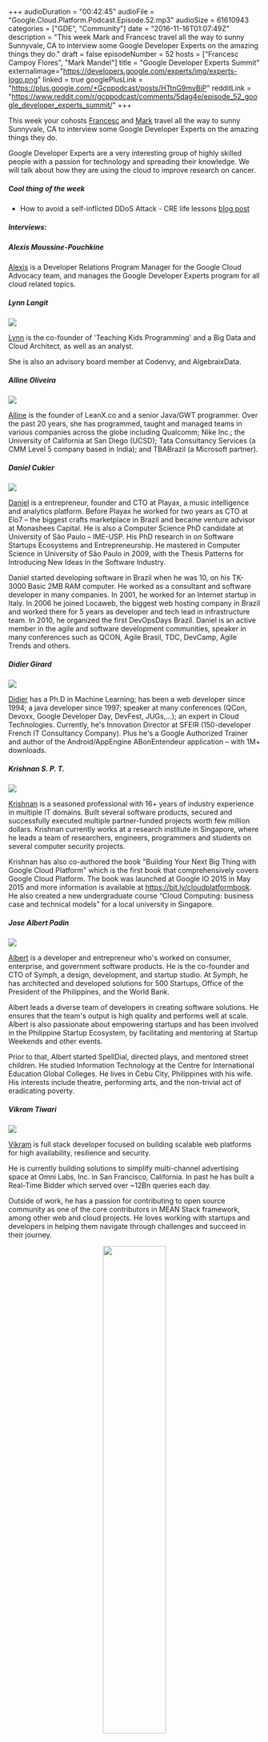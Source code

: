 +++
audioDuration = "00:42:45"
audioFile = "Google.Cloud.Platform.Podcast.Episode.52.mp3"
audioSize = 61610943
categories = ["GDE", "Community"]
date = "2016-11-16T01:07:49Z"
description = "This week Mark and Francesc travel all the way to sunny Sunnyvale, CA to interview some Google Developer Experts on the amazing things they do."
draft = false
episodeNumber = 52
hosts = ["Francesc Campoy Flores", "Mark Mandel"]
title = "Google Developer Experts Summit"
externalimage="https://developers.google.com/experts/img/experts-logo.png"
linked = true
googlePlusLink = "https://plus.google.com/+Gcppodcast/posts/HTtnG9mvBiP"
redditLink = "https://www.reddit.com/r/gcppodcast/comments/5dag4e/episode_52_google_developer_experts_summit/"
+++

This week your cohosts [Francesc](https://twitter.com/francesc) and [Mark](https://twitter.com/Neurotic)
travel all the way to sunny Sunnyvale, CA to interview some Google Developer Experts on the amazing things
they do.

Google Developer Experts are a very interesting group of highly skilled people with a passion for technology
and spreading their knowledge. We will talk about how they are using the cloud to improve research on cancer.

<!--more-->

##### Cool thing of the week

- How to avoid a self-inflicted DDoS Attack - CRE life lessons [blog post](https://cloudplatform.googleblog.com/2016/11/how-to-avoid-a-self-inflicted-DDoS-Attack-CRE-life-lessons.html)

##### Interviews:

##### Alexis Moussine-Pouchkine

[Alexis](https://twitter.com/alexismp) is a Developer Relations Program Manager for the Google Cloud Advocacy
team, and manages the Google Developer Experts program for all cloud related topics.

##### Lynn Langit

<a href="https://twitter.com/lynnlangit">
<img src="https://developers.google.com/experts/img/user/113276861370213912415.png" class="round-photo">
</a>

[Lynn](https://twitter.com/lynnlangit) is the co-founder of 'Teaching Kids Programming' and a Big Data
and Cloud Architect, as well as an analyst.

She is also an advisory board member at Codenvy, and AlgebraixData.

##### Alline Oliveira

<a href="https://twitter.com/allineo">
<img src="https://developers.google.com/experts/img/user/117229930258148676630.png" class="round-photo">
</a>

[Alline](https://twitter.com/allineo) is the founder of LeanX.co and a senior Java/GWT programmer.
Over the past 20 years, she
has programmed, taught and managed teams in various companies across the globe including Qualcomm;
Nike Inc.; the University of California at San Diego (UCSD); Tata Consultancy Services (a CMM Level
5 company based in India); and TBABrazil (a Microsoft partner).

##### Daniel Cukier

<a href="https://twitter.com/danicuki">
<img src="https://developers.google.com/experts/img/user/104200463293521594749.jpg" class="round-photo">
</a>

[Daniel](https://twitter.com/danicuki) is a entrepreneur, founder and CTO at Playax, a music intelligence and analytics 
platform. Before Playax he worked for two years as CTO at Elo7 – the biggest crafts marketplace in Brazil and became 
venture advisor at Monashees Capital. He is also a Computer Science PhD candidate at University of São Paulo – IME-USP. 
His PhD research in on Software Startups Ecosystems and Entrepreneurship. He mastered in Computer Science in University 
of São Paulo in 2009, with the Thesis Patterns for Introducing New Ideas in the Software Industry.

Daniel started developing software in Brazil when he was 10, on his TK-3000 Basic 2MB RAM computer. He worked as a 
consultant and software developer in many companies. In 2001, he worked for an Internet startup in Italy. In 2006 he 
joined Locaweb, the biggest web hosting company in Brazil and worked there for 5 years as developer and tech lead in 
infrastructure team. In 2010, he organized the first DevOpsDays Brazil. Daniel is an active member in the agile and 
software development communities, speaker in many conferences such as QCON, Agile Brasil, TDC, DevCamp, Agile Trends and others.

##### Didier Girard

<a href="https://twitter.com/DidierGirard">
<img src="https://developers.google.com/experts/img/user/115263933340916245640.jpg" class="round-photo">
</a>

[Didier](https://twitter.com/DidierGirard) has a Ph.D in Machine Learning; has been a web developer since
1994; a java developer since 1997; speaker at many conferences (QCon, Devoxx, Google Developer Day, DevFest,
JUGs,...); an expert in Cloud Technologies. Currently, he's Innovation Director at SFEIR (150-developer
French IT Consultancy Company). Plus he's a Google Authorized Trainer and author of the Android/AppEngine
ABonEntendeur application – with 1M+ downloads.

##### Krishnan S. P. T.

<a href="https://twitter.com/sptkrishnan">
<img src="https://developers.google.com/experts/img/user/100249220768956539299.jpg" class="round-photo">
</a>

[Krishnan](https://twitter.com/sptkrishnan) is a seasoned professional with 16+ years of industry
experience in multiple IT domains. Built several software products, secured and successfully executed
multiple partner-­funded projects worth few million dollars. Krishnan currently works at a research
institute in Singapore, where he leads a team of researchers, engineers, programmers and students on
several computer security projects.

Krishnan has also co-authored the book "Building Your Next Big Thing with Google Cloud Platform"
which is the first book that comprehensively covers Google Cloud Platform. The book was launched
at Google IO 2015 in May 2015 and more information is available at https://bit.ly/cloudplatformbook.
He also created a new undergraduate course “Cloud Computing: business case and technical models”
for a local university in Singapore.

##### Jose Albert Padin

<a href="https://twitter.com/albertpadin">
<img src="https://developers.google.com/experts/img/user/110932426733785443586.jpg" class="round-photo">
</a>

[Albert](https://twitter.com/albertpadin) is a developer and entrepreneur who's worked on consumer,
enterprise, and government software products. He is the co-founder and CTO of Symph, a design, development,
and startup studio. At Symph, he has architected and developed solutions for 500 Startups, Office of
the President of the Philippines, and the World Bank.

Albert leads a diverse team of developers in creating software solutions. He ensures that the team's
output is high quality and performs well at scale. Albert is also passionate about empowering startups
and has been involved in the Philippine Startup Ecosystem, by facilitating and mentoring at Startup
Weekends and other events.

Prior to that, Albert started SpellDial, directed plays, and mentored street children. He studied
Information Technology at the Centre for International Education Global Colleges. He lives in Cebu City,
Philippines with his wife. His interests include theatre, performing arts, and the non-trivial act of
eradicating poverty.

##### Vikram Tiwari

<a href="https://twitter.com/Vikram_Tiwari">
<img src="https://developers.google.com/experts/img/user/104084904111344977584.jpg" class="round-photo">
</a>

[Vikram](https://twitter.com/Vikram_Tiwari) is full stack developer focused on building scalable web platforms
for high availability, resilience and security.

He is currently building solutions to simplify multi-channel advertising space at Omni Labs, Inc. in San
Francisco, California. In past he has built a Real-Time Bidder which served over ~12Bn queries each day.

Outside of work, he has a passion for contributing to open source community as one of the core contributors
in MEAN Stack framework, among other web and cloud projects. He loves working with startups and developers
in helping them navigate through challenges and succeed in their journey.

<div style="text-align: center">
  <img src="/images/post/gde-mark.jpeg" style="margin: auto; width: 50%; max-width:300px">
  <p><small>Mark had fun at the Google Developer Experts Summit</small></p>
</div>


##### Question of the week

If I delete something from Datastore, is it strongly consistent?

- Data Consistency [docs](https://cloud.google.com/datastore/docs/concepts/structuring_for_strong_consistency)
- Strong Consistency Diagram - Developing Scalable Apps with Java [YouTube](https://www.youtube.com/watch?v=CEfCqqZ59m4)
- Developing Scalable Apps in Java with Google App Engine [Udacity](https://www.udacity.com/course/developing-scalable-apps-in-java--ud859)
- Developing Scalable Apps in Python with Google App Engine [Udacity](https://www.udacity.com/course/developing-scalable-apps-in-python--ud858)

##### Were will we be?

Francesc will be working on the next episode of [justforfunc](https://youtube.com/c/justforfunc) and enjoying some
holidays, right before joining our team offsite in Los Angeles with Mark.

{{< transcript "FRANCESC: Hi, and welcome to episode number 52 of the weekly Google Cloud Platform Podcast. I am Francesc Campoy, and I'm here with my dear colleague Mark Mandel. Hey, Mark." >}}
MARK: Hey Francesc, how are you doing today? 

FRANCESC: Very happy. Surrounded by lots of really cool people here at-- we are a Mont-- we're not in Mountain View. We're actually in Sunnyvale, where the GDE Summit, the Google Developer Experts Summit is taking place. 

MARK: Yeah, it's been really, really cool hanging out with all the Google Developer experts. They're all excellent people. And it's very happiness-- 

FRANCESC: They're so interesting. So many cool interviews. We're going to have a bunch of short interviews where they're basically going to be telling us about what they do. And they do really cool stuff. 

MARK: They do do really cool stuff. And they do a bunch of events all around the world. So it's well worth listening to. 

FRANCESC: Yeah, and then at the end, we'll have a question of the week that comes from Slack, probably. 

MARK: Yeah, it comes from the Slack community. Really cool question about data store. 

FRANCESC: It involves-- it is interesting, because actually when I heard the question, I was like, I'm actually not sure about the answer. And then I was like, oh, that makes sense. But yeah, so that will be at the end. But before, we're going to have a cool thing of the week. 

And today is actually about a blog post. It's a really cool blog post. I really like it. The title is How to Avoid a Self-inflicted DDoS Attack, CRE Life's Lessons. 

MARK: Yeah, don't like, self-inflict at home. It's just a bad thing. 

FRANCESC: The worst part is that I've actually done the things that they say to do not do this. I've totally written code that did this. 

MARK: Yep. And I think it's one of these articles where you read it, and you're reading like, oh yeah, that totally makes sense. But until like somebody tells you to do these things, you're like, uh, why would that be a thing. 

FRANCESC: Yeah, so actually the one that I wrote is actually the first one that I've done today. Where it says try exponential backups so if something fails. So what it did was actually worse. 

MARK: Before you go into that, let's set some context. So the whole idea of the blog post. 

FRANCESC: The whole idea of the blog post is not best practices, it's the worst practices. One what are the things that if you write that could create issues? So it's like you should not just send requests on a fixed interval, regardless of the service working or not. Because then the end, basically what you're doing is you're adding more and more and more services trying to connect to your back end. And the back end is not up. 

So when it comes up, you have a huge amount of traffic waiting for you. So instead you should try exponential backoff. What I did was even better. I actually wrote an App Engine app that whenever a good [INAUDIBLE], it gets in the message to itself. So yeah. 

[LAUGHTER] 

It ended up being very funny to see how it [INAUDIBLE] App Engine scales very well. So I was able to send messages to itself saying I failed. 

MARK: And then there were more messages that went back to it. 

FRANCESC: It was awful. Yeah, software architecture is fun. So yeah, that is one of the things. Try exponential backoff. It always hurt. It always helps. 

MARK: Yeah, there are several really great things in here about if you're building particularly mobile apps with services at the backend that could go down, because yeah, software fails. So techniques like exponential backoff, adding a little jitter, implement retry mocking, things like that. Well worth your time because it can save you a lot of time if something goes horribly, horribly wrong and you need to get everything back up again. 

FRANCESC: Yeah, it definitely, definitely helps avoid outages. And especially when an outage happens, minimize the effects of it. So definitely check it out. I think it's a great blog post. I really enjoyed it. 

And now to start with the main content for today, we're going to be talking with Alexis Moussine-Pouchkine, also known as Alexis MP. He's going to be telling us a little bit about who are the GDEs. 

MARK: Yeah, and what they do. 

FRANCESC: So we're here now with someone else from our team. Not a developer advocate though. But what are you? Who are you? Alexis, can you tell us a little bit real quick who you are, and what do you do at Google? 

ALEXIS: Sure, I'm Alexis Moussine-Pouchkine. I usually go by Alexis MP, and I look after a number of communities that we have that is developer communities. And one of them is Google Developer Experts, GDEs, and specifically the ones that are specializing in cloud. 

FRANCESC: So for the episode today, we're actually interviewing a bunch of them. Could you tell us a little bit about who are they? What is a GDE and how do you become one? 

ALEXIS: Yes, that's an excellent question. A GDE is somebody that's passionate obviously about a technology, in our case Google Cloud Platform. The program here is a way for them to be actually involved in speaking to program product managers in development teams, providing feedback, and taking what they learn and eventually when this hits the market, and trying to help us get the word out. When it comes to spreading the news, and speaking publicly, writing blogs. So a number of the listeners here will probably recognize some of the names as people authoring blogs and maybe good public speakers as well. 

FRANCESC: Yeah, they're all definitely very active in the open community. But I've heard that they also get privilege access to Google information. Like they have an NADA or something, right? 

ALEXIS: Right and then I'll get to the question about now you become one, because that's an interesting one. Yes, they're on their NDA, and that is how we can have some very interesting conversations about the things that is on the product manager's mind like the plans that they have. And try to validate those or amend them if possible. And get those people into early access program, maybe in a more systematic way than it would be if you were completely outside that program. And how do you become one? 

Well, you really need to be pretty technical. We're really looking for people that are able to pretty much be developer advocates, right? Now we just don't hire them. We have this relationship where we share a lot of stuff under NDA. 

We bring them to Mountain View once a year for a summit. And that's what's happening this year and this week in fact. And we hope that in return we'll get feedback from them. And from the sessions today, there definitely is feedback. 

MARK: Oh yeah. 

ALEXIS: Some of it is really good and I'm really happy about the way it's going. And their part of the job is to help us get the word out there. So it's very similar to a number of other programs. This one needs to be very technical, and we're looking for influencers. And we're always looking for people around the world to help us spread the news. 

FRANCESC: I was in the room a couple minutes before, and I was listening to one of the talks. And I got to say, they're a really tough audience. When a product manager would be like, well, we think about this and this and that, rather than be like, oh, that is nice, someone could be like, what about this other one? It's a really tough audience. 

ALEXIS: And then that's what we're looking for. 

FRANCESC: They have an opinion. 

ALEXIS: They have an opinion, and that's why they're GDEs. We expect the feedback. We're not looking for people that will just rehash whatever the party line is. We're looking for people that make the messaging, whatever it is, theirs. And will amend it and will give it their full potential, given what they got out of it. 

FRANCESC: That is awesome. Thank you so much for taking the time to tell us about GDEs today. 

ALEXIS: You bet. 

MARK: Now that we have a great idea of what GDEs are and what they do, why don't we go talk to some? 

FRANCESC: So we're very happy to have Lynn Langit today. Hello, how are you doing? 

LYNN: Hey, I'm doing great. 

FRANCESC: And you're one of the GDEs that I know the most because you write a lot about Windows and so many other crazy things. Why don't you tell us a little bit what do you do? 

LYNN: What do I do? I'm an independent cloud and big data architect. Most recently I've been working as lead on an iOT project on your competitor's cloud. But I am actually starting to do some work now back on your cloud in a really interesting vertical. And that vertical is scaling cancer genomics. 

MARK: Nice. Do you want to tell us a little bit more about that? 

LYNN: Yeah, for sure. Well, because I'm independent I can pretty much pick my projects. And so unfortunately, a friend of mine got cancer. And I was startled to see the lack of access to personalized treatments. And so I started to do some research. 

And I have a teenage daughter who had the good fortune to attend Stanford this summer and study cancer biology. So she had some information for me as well. And in looking at the state of research biology, I found that there was an opportunity to help educate the researchers about using various vendors' clouds to scale. So as I started to look into this, I saw that you guys here Google actually have a genomics API in alpha. 

And being a GDE, I have access to some of these alpha things that you guys have. So I got access to it and started working with it, and started learning biology. And here we go. 

FRANCESC: That sounds awesome. 

MARK: That's really amazing. 

FRANCESC: Cool. So can you share some of the results of it. How was your experience? How is it working with an alpha project? 

LYNN: I build software too, right? So alpha projects are alpha projects. But the genomics API really was very much a minimum viable. So it was a variant processing. So you input the data and then you magically get out a variant. 

So what the heck is a variant? For those of us who don't work in biology. So I'm still working on my understanding, so if you are a biologist listening, don't cringe. But the idea is that you've got genomic sequencing input. So TAGC, all that kind of stuff. 

And then you compare that with a reference genome. And then you find the variations or the variants, which I'm coming to understand is actually a very small percentage. Less than 1%. But it's those variants that are critical in personalized medicine. 

FRANCESC: Interesting. 

MARK: Cool. Well, I also know you've been a GDE for a little while. How did you end up becoming a GDE? What got you involved in the program? 

LYNN: I did a presentation on App Engine about six years ago to an all Microsoft audience. 

FRANCESC: Yeah, that gets you there. That gets you the title directly. Those points right there. 

LYNN: It pretty much did. 

MARK: And now I'm curious. What is your favorite thing about being part of the GDE program? What's been great for you? 

LYNN: So it's been really cool because I've been in since its inception to see the program grow. They were like, I don't know, 10, 15 people. And at this year's summit there's 300? Around 300 people I think. So it's super cool to see the program grow, to see new people come into the community, to get to know people across the world. 

Because one thing about this program, it really is a global program. And it's really interesting to me to learn about different areas of the world, travel, and work. Another thing that I'm doing is I'm starting to do some work in the Apac region. And I'm very excited that you guys are opening a data center in Australia. 

MARK: Me too. 

LYNN: So actually it's the combination of the two things. I applied and got accepted to speak at a biology conference on scaling using Google how to scale genomics in Australia. 

FRANCESC: Congratulations. 

LYNN: I know! I'm so excited! So I'm doing that in February next year. 

MARK: What's the name of the conference, in case people want to know? 

LYNN: It's called Galaxy 2016. So Galaxy is an emerging tool out of the biology research community. It was created at Johns Hopkins. And the idea is to leverage Docker so that you can capture configuration. Because another really interesting problem in this space is that a lot of the research is not reproducible because people do it on their desktop, they do it on a VM instance, they don't capture all the settings. And so something as simple and something that we all know as using Docker to capture configuration can really help. 

FRANCESC: Yep, very, very, very interesting. I never thought that the cloud would be so helpful to such interesting and important things like cancer. So thank you so much, Lynn, for your time. And have fun with the rest of the summit. 

MARK: And thanks so much for being a GDE. 

LYNN: Thank you so much. Thanks. 

MARK: We're joined again by another fantastic GDE, Alline. Thank you so much for joining us. How are you doing today? 

AL LINE: I'm doing terrific, great, really good. 

MARK: Thank you so much for being a GDE. Can you just tell us a little bit about you and what you do? 

ALLINE: Sure. I'm a Java developer and I work with App Engine since App Engine exists. And I absolutely love the two because just make our life incredibly easy. And I hate DevOps. 

And App Engine just saves my life. And yeah, and since then I never stop. And I'm glad it's [INAUDIBLE] out there and working great. 

FRANCESC: Nice. So are you independent? Do you work for a company? 

ALLINE: Yeah, I used to work with a lot of companies like Nike, Qualcomm, Citibank. 

FRANCESC: Heard of them. 

ALLINE: Yeah, kind of like that. And you name it. In Brazil, I'm from Brazil too, so a lot of companies in Brazil. But now I'm a little bit tired of corporation work and I'm play with a few startups and let's see how it goes. 

MARK: Excellent. Whereabouts are you located? 

ALLINE: I'm located him Brazil in Rio. 

MARK: And so as a GDE, are there communities out there that you're involved with, or events or any fun stuff about in that sort of region that people should know about if they want to be interested in Google Cloud? 

ALLINE: Of course. Not specifically for cloud, Google cloud, and like forget about App Engine. But there are a lot of Google events out there. And they growing a lot. 

And I just went to a DevFest in our central Brazil. And was like 600 developers. 

FRANCESC: Was it Belo Horizonte? 

ALLINE: It was Goiania. 

FRANCESC: Aw. How many DevFests do you have in Brazil? That's cool. 

ALLINE: Yes, we're big, and it's growing. It's popping up all over the place. Yeah, so and that's good because this is all new things happening. It wasn't like that before. So it's being like that now. 

FRANCESC: Could you tell us a little bit about how you became a GDE? 

ALLINE: Yes, so a lady that I'm obviously a fan of-- 

FRANCESC: We all are. 

ALLINE: --she called Lynn Langit. She was the GDE of the program, and she basically invented that, I think. Joking. Just cut that part. She was there since the beginning. And we are friends from San Diego. I used to live in San Diego too. 

And we worked together there. And we play and we teach kids and we do all fun things over there. We used to do. And as soon as she became a GDE and becomes a real program and it starts growing, she said OK, I have to invite people. She saw me and invite me. 

And I jump in right away and say I what an opportunity. What a real recognition. And that since then is making my life easier for my resume. For my personnel marketing and everything. It's incredible. 

FRANCESC: So we already covered what was your favorite part of the platform, which is clearly Java and App Engine, which is fun. It's not Go, but whatever. No, just kidding. 

ALLINE: Yeah, you're right. I got it. 

FRANCESC: What is your favorite part of being a GDE? 

ALLINE: I think it's two things that I love the most. One is the GDE community. That this is just incredible people. They all look like me. I feel like totally home. 

Outside of the tech community, the Google community, or the GDE community, I feel weird. I'm a nerd and I'm weird. But inside GDE I'm totally myself. 

FRANCESC: That is awesome. 

ALLINE: I'm home, so I love that. And outside of being a GDE for the whole world, when I say oh, do you work for Google though? That makes me look nice. I have to rephrase it. No I don't, but still they don't care what we say. They think we are a Google thing. 

FRANCESC: Yeah. The name Google open some doors sometimes. 

ALLINE: All the doors. All doors I want to be open. 

FRANCESC: That is awesome. 

MARK: Wonderful. Before we finish up, are there anything coming up or any events or things that people would like to-- the areas you're involved in, or you want to promote that are happening in your region that people would be interested in? 

ALLINE: Yeah, there's still a DevFest going on until the end of the month, right? It's the DevFest month. So I'm going to a few of them. I'm going to speak on App Engine Flexible. 

And how to reduce cost on the cloud, because cost is being a big thing. And what else? And after that I'm going to really focus on start up things. 

MARK: What are the names of the DevFests that you're going to? 

ALLINE: DevFest Campinas is the one I'm going to speak. 

FRANCESC: Cool. 

MARK: Excellent. Well, thank you so much for joining us today. We really appreciate you taking the time. 

FRANCESC: Thank you for being a GDE. 

ALLINE: Thank you, guys. 

FRANCESC: So, hi. We're with Daniel Cook here. Where are you from? 

DANIEL:  I'm from Brazil, Sao Paulo, Brazil. 

FRANCESC: Nice, I was supposed to go there. 

MARK: You were supposed to go there. 

DANIEL: You should, You should. 

FRANCESC: So tell us a little bit about yourself. What do you do? 

DANIEL: So I run a company, a startup in Sao Paulo. It's a music analytics platform. We use big data and music data to help music professions to expand their audience and to develop their own space. 

MARK: What's the name of the company? 

DANIEL: It's PlayX. 

MARK: PlayX. 

FRANCESC: Could you tell us a little bit more about how is it that you are a GDE? 

DANIEL: So basically I use a lot of cloud. I have been using cloud generally in my whole life, developing software. And then the start up, we needed a lot of computing power to start a business. So it's a different kind of business that you need a lot of computing to start. So even from scratch, we didn't have customers, but we needed a lot of cloud computing. 

And Google had this program for startups. So we could get some incentives from Google Cloud. And then we started to use Google Cloud. 

FRANCESC: Cool, so what products are using currently? What is a product that you're using the most? 

DANIEL: The most we use is Compute Engine. So we have something around 50 virtual machines running there. But we also use cloud storage, file storage, actually. 

And a little bit of Cloud SQL also. Not too much. Yeah, and the monitoring stat driver and the whole other thing. 

MARK: You said you're in Sao Paulo, and you're a GDE. Are you're involved with any events or any communities up there? Stuff like that? 

DANIEL: Yeah, I'm also a technical adviser of venture capital group in Sao Paulo. So I help a lot of companies in their portfolios to understand the Google technologies. So we have private events that I help them to start with Google Cloud. Most of them use Amazon as their platform. 

FRANCESC: For now. 

DANIEL: Yeah, for now. 

FRANCESC: So why don't you tell us what is your favorite thing about being a GDE, a Google Developer Expert? If you were to choose one. 

DANIEL: To be here with you guys. 

MARK: Excellent decision. 

FRANCESC: And now the real answer? 

DANIEL: So it's cool to have access to primer information. So before products get launched. So we can plan and maybe when we know it before anyone, we get, OK, let's wait because Google will launch something in the next month or instead of trying to tackle this problem and do a lot of work on that. We can wait. 

And so having privileged information about that is cool. And also having access to many other developers other experts, it's great. Because we can change knowledge. And this is a wonderful. 

FRANCESC: Cool. And one last question. What is your favorite product or feature of Google Cloud Platform? 

DANIEL: One feature that I think is very interesting is the preemptable instances. So we could actually-- and I wrote a blog post about it-- could decrease our costs in 40% after moving part of our infrastructure to preemptable instances. And compared to others, for example, compared to spot instances in Amazon, it's a lot better because Spot you have all this complex speed things that you need to do. And preemptable is much more predictable. 

So you that the service will go down next 24 hours, so you plan for it. And you already know how much you're going to pay for that. So this is great. 

MARK: Daniel, thank you so much for joining us. And thank you so much for all the work you do as a GDE. We really appreciate it. 

DANIEL: Thanks. 

FRANCESC: Thanks for it. So I'm happy to have Didier in the Google Cloud Platform Podcast. How are you doing, Didier? 

DIDIER: I'm fine. 

FRANCESC: Why don't you tell us a little bit about yourself? We kind of know, Didier you're from France, but what do you do? 

DIDIER: So I'm [INAUDIBLE] engineering at SFEIR. It's a [INAUDIBLE] company. We are about 300 developers. I'm doing some cloud stuff about eight years right now, for now. And that's it. 

FRANCESC: Cool. Could you tell us a bit more about your experience of the GDE? How long it's been since you joined the program? 

DIDIER: So I joined the program in 2012, so it's a long time ago. 

MARK: How did you end up being a GDE? 

DIDIER: So I start to use the App Engine as a beta tester. It was in 2008. And first I was using it for my own. I On top of App Engine I build an Android App Equations. It was quite a success because I've got about 1 million of download of the applications. 

And I find it very easy to use, App Engine and quite useful. So I start to push App Engine inside my company. And then the story starts. 

FRANCESC: Cool, what language was this? 

DIDIER: At first, I was using Pythons, and I switched to Java on IO. I'm using Go mainly. 

FRANCESC: Cool. So Nexus PHP? 

DIDIER: I'm not sure. 

FRANCESC: Nice. So why don't you tell us a bit about your experience with the platform? What is your favorite product? 

DIDIER: So you ask me for my favorite products. 

FRANCESC: Yes, or feature. 

DIDIER: Feature. Maybe I have two. App Engine. I love a lot App Engine because it helps to build very scalable application, and it's very easy to do that. For example, I have built applications for clients who want to scale from zero to millions of people in a few minutes. App Engine can help to do that. 

And maybe the second one is BigQuery because, for the same reason, you can have queries that run on billions of lines. And you have the result in a few seconds. I love that. 

FRANCESC: Yeah. I've got to say that one of the times I went to-- I think I was in DevOps Paris-- I went to one of your trainings, one of your BigQuery trainings. It was pretty amazing, I've got to say. I know BigQuery, and I was impressed. 

MARK: Well, it sounds like you hit up a number of events for doing presentations and training. What have been some of your favorite events that you've been talking at? 

DIDIER: I don't remember which ones was the best. 

MARK: What's your favorite? What's most memorable, then? 

DIDIER: Yeah. I love to talk to DevOps, for example, also to Dev Fest. And to small event also because of course it's fun to go to a large event with hundreds of people. But sometimes you have very nice moments in a small place with maybe only 30 people, like in Java user group of GDG or something like that. 

FRANCESC: Why don't you tell us about what is your favorite part about being a GDE, being a Google Developer Expert? 

DIDIER: What I love is just to share what I know about the platform. 

MARK: Nice. 

DIDIER: Just simple. 

MARK: And is that mainly through training and presentations? Or do you do anything else? 

DIDIER: I'm doing mainly presentation and training. I have trained about in France. But I think I'm near 1,000 people in training. 

MARK: Nice. Very, very nice. 

FRANCESC: Yeah. That is more than me, I think. 

MARK: You need to lift your game, Francesc. 

FRANCESC: That is very amazing. Yeah. I need to get working. Yeah. That is awesome. 

MARK: All right. Well, thank you so much for joining us today. I really appreciate you taking the time. And thanks so much for being a GDE. 

DIDIER: Thanks. 

MARK: Thank you. 

FRANCESC: Cool. 

MARK: Hey, Krishnan. Thank you very much for joining us today. How are you doing? 

KRISHNAN: I'm doing good, enjoying the GDE Summit as always. This has been my third GDE Summit so far. 

FRANCESC: Nice. 

MARK: Excellent. Do you want to tell us a little bit about you, what you do, your background? 

KRISHNAN: OK. So I came into the GDE world from actually the GDG world, which is the Google Developer Group. I'm founder of the Google Developer Group in Singapore, which I did so in 2009 around June. That was just six months after the first GDG-- or it was called G Tech at the time-- that was created by [INAUDIBLE]. 

So I was managing the group until the end of last year, that is, in 2015. And over the span of five years, I did 60 events. And I've given nearly 20 public talks in Singapore, Brunei, Taiwan, Malaysia, I think virtually over Bangladesh, a little bit, I believe, in Indonesia as well. 

MARK: That's a fairly impressive resume. I assume that means you're based out of Singapore. 

KRISHNAN: I moved to the US. I had an opportunity to work on a Google Cloud Platform product. So I'm currently based in Washington, DC. I'm very new to US. So from this January, I'm living in Washington, DC. 

MARK: Excellent. 

FRANCESC: And on top of all this impressive activity, you also wrote a book. 

KRISHNAN: Yes. I did write a book. Thanks for reminding-- or thanks for remembering it. 

FRANCESC: I remember that. I reviewed it. 

KRISHNAN: Oh yeah. You did. Thank you. So I wrote the first book on the Google Cloud Platform. It was called "Building Your Next Big Thing on Google Cloud Platform." That's very, very passionate to me. That's because I got so much support from Googlers like yourself, and also the other product managers, who reviewed each and every chapter of the book. And I believe till today that is the only comprehensive book that has been written. 

I am looking forward to have some time to actually rewrite the book, but probably in a different form, not as an entire book. Because the pace at which the Google Cloud Platform universe is expanding, there is no way I can write one book cover to cover. And it's just going to be a Bible very soon, right? That's the way it's going to go. 

FRANCESC: Yeah. By the time you finish the book, also, we have released plenty of products. 

KRISHNAN: Exactly. 

MARK: Everything changes. 

KRISHNAN: Yeah. 

FRANCESC: That is cool. 

MARK: It sounds like you've done a whole bunch of events. Were there particular events around the APAC region that you found were particularly great, like community events or conferences or anything like that, considering you spoke so much around the area? 

KRISHNAN: Primarily, my talkings were in the GDG meet ups in Singapore, then on the Dev Fest in Brunei. Then there was one event. It was some kind of a cloud conference in Malaysia-- I forgot the name-- that was having a multi vendors kind of thing. And I presented about the Google Cloud Platform there. 

MARK: Fantastic. 

FRANCESC: Cool. So you mentioned that you have been part of the GDE program for at least three years. This is the third time that you come to the summit. 

KRISHNAN: That's right. 

FRANCESC: What is your favorite part of being a GDE? 

KRISHNAN: OK. My favorite part is the opportunity to test new technologies and to give direct feedback to the program managers, or product managers. That's my favorite part of being a GDE. And that's where we feel that we are valued so much. And we are a small group of people who are valued by Googlers, by Google as a company itself, where they're trusting us with all these upcoming things. And we can give the feedback. And in many cases, our feedback actually productizes, gets absorbed into the product. 

FRANCESC: Yeah. I really like that at the end of every single session, there is a Q&A. But it is not really a Q&A. It's just the audience giving their opinion about things, which is pretty awesome. 

KRISHNAN: Yeah. So it's a really open discussion even today. And I enjoy every single session where I guess we didn't even have a Q&A at the end of it because we started interrupting the speaker. And the speaker was just enjoying-- 

MARK: It's pretty awesome. That's fantastic. 

FRANCESC: Yeah. 

MARK: Excellent. Well, Krishnan, thank you so much for joining us. Thank you so much for being a GDE. We really appreciate you taking the time. 

KRISHNAN: And thank you for interviewing me. 

FRANCESC: Thank you. So now we are joined not by one GDE, by two. We have Albert and Vikram. Hi. How are you doing? 

ALBERT: Hello. 

VIKRAM: Hello. I'm good. 

MARK: Two GDEs are better than one. 

FRANCESC: Yeah. And also, I think that the good story here is that they actually know each other. How do you know each other? 

VIKRAM: So we actually met back in GCP Next last year. And since then, we have been in touch with each other. And he is in Indonesia. And I've been in India. 

ALBERT: And I'm from Philippines. Close, close. Southeast Asia. 

FRANCESC: Pretty close. 

MARK: You two clearly know each other very well. 

VIKRAM: So yeah. We have been in touch with other GDG communities and other events. 

FRANCESC: Cool. So it's Google Developer friends. That is so cool. 

ALBERT: Yeah. Actually, it was quite funny how we met. So we were standing in line in queue to the Cloud Vision booth, the Emotobooth. So then the guy said, next. And I was like, OK, who's going to go first? And the guy says, both of you, come over. And so we posed together. And then we introduced each other. 

I actually didn't get his name. He didn't get my name. We just sort of like-- we had a picture together. And then my friend, a Googler back in the Philippines, said, oh, you're in GCP. Meet Vikram. You should meet Vikram. And then he tagged him in my profile. And then I looked and I was like, I've met this guy. And so I started hunting him around again. 

FRANCESC: GCP Next missed connections. 

MARK: Yeah. There's a demo in that that we could build. 

FRANCESC: That is really cool. 

MARK: That's super cool. So why don't you both tell us a little bit about yourselves, and what your backgrounds are and what you're doing. 

ALBERT: OK. So I'm the CTO and co-founder of Symph. We're a branding, design, web, and mobile development company. So we do work for companies and governments. We do a lot of work. Maybe I think that brands you'd recognize would be the government of Philippines brand, the World Bank, and other clients as well, both local and overseas to the Philippines. 

So we have a team of about 40 people. We do a lot of our work in Google Cloud Platform, obviously. That allows us to really build products for our clients quicker without having to worry about much of the DevOps. 

VIKRAM: Yeah. So I'm a Full Stack Developer at Omni. We are based out of San Francisco. And we are easing the marketing needs for all the analytics performance, whether it's machine learning on that, and using that to help marketers simplify their decisions and their data collection. 

FRANCESC: Cool. And why don't you tell us a little bit from your personal experience? What is your favorite feature or product of Google Cloud Platform? Maybe you go first, Vikram. 

VIKRAM: So one of the two favorite features, favorite programs, I really like the no-ops strategy for Google. So that involves on one end, we have App Engine. On the other end, we have BigQuery. So both of them, when working together, they form the best ease of product usage for me because I don't have to manage anything. 

And being in a startup, it's really good for me because I don't have to worry about anything-- nothing on the database side, nothing on the scalability of the web app that we have. 

FRANCESC: Very cool. What about you? 

ALBERT: Yeah. I mean, similar here, App Engine. I mean, no-ops is really a big thing for us. Like, if I can one button instead of having to configure and do 10 buttons, I would want the one button that does the same thing. So I like App Engine very much. 

I also like-- I don't know if it's Google Cloud. I don't really know what the official [INAUDIBLE]. But I really like Firebase real time database. It just really works really nicely. I mean, we spent hours, maybe even days, trying to replicate the functionality ourselves. But when you can go Firebase, it just works. 

FRANCESC: Yeah. I'm not sure if Firebase is technically part of Google Cloud Platform. 

MARK: It's part of the family. 

FRANCESC: We do love them. 

MARK: We love them. They're part of the family, I think. 

FRANCESC: We definitely love them. 

VIKRAM: I love them too. 

MARK: So you're both GDEs. Why don't you tell us a little bit about what you do as a GDE and what some of your favorite things to do as a GDE is. 

ALBERT: All right. So I do a lot of talking. I like talking more than writing. So I don't have much blogs or maybe even online material. But I do a lot of talks. So I go around, give talks, encourage students, maybe developers as well, on topics like App Engine, Firebase, even machine learning. So we talk about TensorFlow. We talk about getting started in TensorFlow, and just going to tutorials and making sure that people are getting to know the latest and they're getting on board, as opposed to just finding out what's there when they start working. 

So I really have fun doing that and mostly just really speaking around the area. 

FRANCESC: Cool. What about you? 

VIKRAM: So I used to do a lot of public speaking back while I was in India. And since I moved here, my focus has changed from public speaking to direct engagements and writing more blogs and doing more hands-on testing and hands-on development of alpha products which already we have access to. So I do those. I get feedback back to team. Or I go direct engagements with other startups which are in the area, or startups which I have connected through from India. And I do hands-on management and hands-on-- 

MARK: Consultancy? 

VIKRAM: Hands-on consultancy with them. 

MARK: So that's really interesting. How did you both end up becoming GDEs? How did you end up there? 

ALBERT: So I started on Google App Engine, or when I would say Google App Engine was the only thing Google Cloud. That was eight years ago. I've been programming on that since. And then I was just basically talking about it, advocating for it, having my own workshops. Didn't even have Google support back then, like no swags. 

And then suddenly, about three years after I started, I got somebody who contacted me and wanted me to speak at a dev fest. That was the first dev fest in our area. I talked about App Engine. Nobody really knew about App Engine back then in our area, aside from that talk. So I have just continuously been doing that. 

In fact, I didn't even know about the experts program until I was told that I was nominated to the program. And I want you to talk to somebody. You're going to get an interview. And I'm like, OK. So that was pretty interesting. 

VIKRAM: For me, I've been pretty much involved with GDG communities since I was in school. So I ran a GDG for two years there. Then I ran a GDG in New Delhi for two years. So I've been pretty much involved with the GDG community and GDE in part. And I've done multiple events on Google Cloud, and scripts, and like [INAUDIBLE], et cetera. But I focused myself after college into more of the cloud stuff. And since then, I've been getting more hands-on onto cloud. 

And since I moved here in SF, it's been even more hands-on. And then somebody from the team-- it was actually Ray Sang-- who discovered me, who reached out to me. And he said that you should apply for this. And I met Alexis at the GCP Next, actually, last year. And since then, I've been here. Actually, Mark took my interview. 

FRANCESC: Oh, nice. Really? Oh. That is cool. 

MARK: Yeah. So he has to say nice things about me now. 

FRANCESC: No, not anymore. 

MARK: That's true. 

FRANCESC: Cool. Well, thank you so much for taking the time to talk to us today. And thank you for being GDEs. 

ALBERT: Thank you. 

VIKRAM: Thank you for having us. 

ALBERT: Thanks so much. 

FRANCESC: That was-- I was going to say a great conversation. That was a bunch of great conversations. So thanks to all the GDEs that we interviewed, also to the ones that somehow got cut off. This episode otherwise could be three hours. 

MARK: Yeah. There were so many GDEs here I could have spent a whole 20 minutes, half an hour, three hours talking to about their stuff. 

FRANCESC: Oh yeah. So interesting. And even the ones that didn't want to talk to us were also very interesting. Anyway, I think it's time to go with a question of the week. And the question of the week today, as we said at the beginning, come from Slack. And it is about data store. 

So if I delete something from data store-- so to delete something, you're going to use the delete operation that requires a key. And you're going say, delete this key, right? Is that strongly consistent or eventually consistent? 

MARK: So Francesc, that's a really great question. 

FRANCESC: Thank you. 

MARK: Because, like many types of things in software development, it depends. So basically, within data store, if you're interacting with a record, whether it's delete or get or put, if you're interacting with it through it's unique identifier key, that is strongly consistent. So if I put something in data store and then ask for it by its key, I'll get it back straightaway. 

FRANCESC: So that is strongly consistent. 

MARK: That is strongly consistent. However, generally speaking-- we will go into this in a second- when you query for stuff-- so you're looking for, say, numerous records, so every person who has an age over 23, for example-- that is eventually consistent. 

FRANCESC: Cool. 

MARK: So you have to take that into account. 

FRANCESC: So that means that in our case, if you have a key, like you have a person that is 30 years old-- 

MARK: Yep. 

FRANCESC: --and you delete it. And then right after, you ask for, give me a list of the people that are over 23, you might get that person back because it's eventually consistent. 

MARK: Exactly. And you might not because it's eventually consistent. Now, there are some things in there to make sure it is strongly consistent. There's a thing called ancestor queries. So you can tie a record essentially to another record, like a parent record. 

And when you do that, what that means is when you do a query, you can then do an ancestor query. You're basically saying, give me every person who's over 23 who is attached to this parent record. In that case, it will be consistent. The trade-off there, though, is in write speed. So when you write things to data store that are attached to a single entity, you can usually do it around one per second. So that's a trade-off you have to consider when designing how you're going to use and how you're going to structure your data within data store. 

FRANCESC: Cool. I think that that makes it pretty clear. And actually, what I'm going to do is there's a really, really good explanation of all of this in a Coursera course. It's called Building Scalable Web Applications with App Engine. And it's available for Java and Python. So I'll put a link to that. They explain very, very well how all of this works and why is it the way it's done. 

MARK: Yeah. Data store is hugely, hugely powerful. But you definitely need to know how it works. 

FRANCESC: There are some constraints. But in exchange, you get crazy scalability. 

MARK: Yeah, absolutely. 

FRANCESC: Definitely worth it. 

MARK: Excellent. Well, Fransesc, thank you again for another episode. Are you going anywhere or doing anything Just For Func-ing? What are you up to? 

FRANCESC: So I, again, released a new episode of Just for Func. So go check it out. It's youtube.com/c/justforfunc with a C at the end. 

MARK: Nice. 

FRANCESC: And other than that, what am I doing? I'm actually enjoying some holidays. So I'll be going to China for some holidays, and then back to have an off site with our beautiful team. 

MARK: Very nice. Yeah. 

FRANCESC: Very excited about that one. 

MARK: Cool. I am not going anywhere for, I think, the rest of the year-- cross fingers. 

FRANCESC: You're coming to the off site. 

MARK: I am coming to the off site. That is true, actually. I am coming to the off site. And I will be participating in Thanksgiving in some way, shape, or form, which will be interesting. 

FRANCESC: Eating turkey. 

MARK: Yep. 

FRANCESC: Well, thank you again. And I think that it's been a super long time since we have not given our listeners the ways they can contact us. 

MARK: Yes. 

FRANCESC: So why don't we do it? 

MARK: I think so. How can they reach us over email 

FRANCESC: Hello@gcppodcast.com. 

MARK: The website? 

FRANCESC: GCPPodcast.com or cloud.google.com/podcast. 

MARK: They can reach us on Reddit. 

FRANCESC: Reddit.com/r/gcppodcast. 

MARK: Yes. Google+? 

FRANCESC: +GCPPodcast. 

MARK: On Slack. 

FRANCESC: On Slack, there is a channel called Podcast, which is part of the Google Cloud Platform community. 

MARK: Excellent. And I think the last one I think I'm missing is on Twitter. 

FRANCESC: At Twitter, which is GCPPodcast. And also, you're also forgetting the fact that we're on YouTube. 

MARK: Oh yeah. 

FRANCESC: Yeah. So there's a playlist with all these episodes and more on the Google Cloud channel. So go check it out. There's a podcast playlist. Rather than listening to us on your mobile phone, listening to a podcast application, you can also just watch it. There's not much to see. It's just an image. But you can listen to us. 

MARK: Yeah. If you're a YouTube Red subscriber, you can download it offline storage and listen to it that way too. 

FRANCESC: That is a very good idea. Had not thought about that. 

MARK: There you go. 

FRANCESC: Good ideas, Mark. 

MARK: I'm going to open up another idea we had in another episode, which is if you want to come on the podcast, but just in a little way, if you want to record a question and email it in to us, say, like, as a Drive or a Dropbox link or anything like that, if you gave us a good question, we'll definitely put it on the podcast. 

FRANCESC: And we're actually considering giving prizes to people that do this. We still don't know what. 

MARK: Mystery prizes. 

FRANCESC: Eventually consistent prizes. 

MARK: Ooh, I like it. 

FRANCESC: There you go. 

MARK: Excellent. All right, Fransesc. Thank you so much for joining me yet another week. 

FRANCESC: Thank you, Mark. And talk to you and to you all next week. 

MARK: See you next week. 
{{< /transcript >}}
